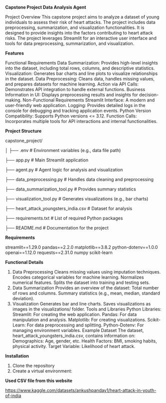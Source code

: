 **Capstone Project Data Analysis Agent**

Project Overview This capstone project aims to analyze a dataset of young individuals to assess their risk of heart attacks. The project includes data preprocessing, summarization, and visualization functionalities. It is designed to provide insights into the factors contributing to heart attack risks.
The project leverages Streamlit for an interactive user interface and tools for data preprocessing, summarization, and visualization.


**Features**

Functional Requirements Data Summarization: Provides high-level insights into the dataset, including total rows, columns, and descriptive statistics.
Visualization: Generates bar charts and line plots to visualize relationships in the dataset.
Data Preprocessing: Cleans data, handles missing values, and prepares datasets for machine learning. 
Action via API Calls: Demonstrates API integration to handle external functions. 
Business Information in UI: Displays preprocessing results and insights for decision-making.
Non-Functional Requirements Streamlit Interface: A modern and user-friendly web application. 
Logging: Provides detailed logs in the console for debugging and tracking application events. 
Python Version Compatibility: 
Supports Python versions <= 3.12. 
Function Calls: Incorporates multiple tools for API interactions and internal functionalities.


**Project Structure**

capstone_project/

│ ├── .env # Environment variables (e.g., data file path)

├── app.py # Main Streamlit application

├── agent.py # Agent logic for analysis and visualization

├── data_preprocessing.py # Handles data cleaning and preprocessing

├── data_summarization_tool.py # Provides summary statistics

├── visualization_tool.py # Generates visualizations (e.g., bar charts)

├── heart_attack_youngsters_india.csv # Dataset for analysis

├── requirements.txt # List of required Python packages

├── README.md # Documentation for the project

**Requirements**

streamlit==1.29.0
pandas==2.2.0
matplotlib==3.8.2
python-dotenv==1.0.0
openai==1.12.0
requests==2.31.0
numpy
scikit-learn



**Functional Details**

1.	Data Preprocessing Cleans missing values using imputation techniques. Encodes categorical variables for machine learning. Normalizes numerical features. Splits the dataset into training and testing sets.
2.	Data Summarization Provides an overview of the dataset: Total number of rows and columns. Summary statistics (e.g., mean, median, standard deviation).
3.	Visualization Generates bar and line charts. Saves visualizations as images in the visualizations/ folder.
Tools and Libraries Python Libraries: Streamlit: For creating the web application. Pandas: For data manipulation and analysis. Matplotlib: For creating visualizations. Scikit-Learn: For data preprocessing and splitting. Python-Dotenv: For managing environment variables.
Example Dataset The dataset, heart_attack_youngsters_india.csv, contains information on:
Demographics: Age, gender, etc. Health Factors: BMI, smoking habits, physical activity. Target Variable: Likelihood of heart attack.

**Installation**

1.	Clone the repository
2.	Create a virtual environment:
   
**Used CSV file from this website**

https://www.kaggle.com/datasets/ankushpanday1/heart-attack-in-youth-of-india
